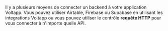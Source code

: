 Il y a plusieurs moyens de connecter un backend à votre application Voltapp. Vous pouvez utiliser Airtable, Firebase ou Supabase en utilisant les integrations Voltapp ou vous pouvez utiliser le contrôle **requête HTTP** pour vous connecter à n'importe quelle API.
